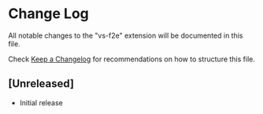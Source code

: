 # Change Log
All notable changes to the "vs-f2e" extension will be documented in this file.

Check [Keep a Changelog](http://keepachangelog.com/) for recommendations on how to structure this file.

## [Unreleased]
- Initial release
